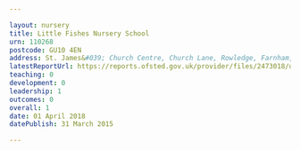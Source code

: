 ```yaml
---

layout: nursery
title: Little Fishes Nursery School
urn: 110268
postcode: GU10 4EN
address: St. James&#039; Church Centre, Church Lane, Rowledge, Farnham, Surrey, GU10 4EN
latestReportUrl: https://reports.ofsted.gov.uk/provider/files/2473018/urn/110268.pdf
teaching: 0
development: 0
leadership: 1
outcomes: 0
overall: 1
date: 01 April 2018 
datePublish: 31 March 2015

---
```

